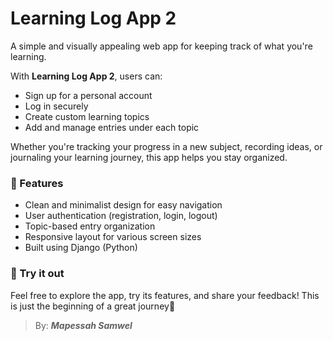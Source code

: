 # Learning Log App 2

A simple and visually appealing web app for keeping track of what you're learning.

With **Learning Log App 2**, users can:

* Sign up for a personal account
* Log in securely
* Create custom learning topics
* Add and manage entries under each topic

Whether you're tracking your progress in a new subject, recording ideas, or journaling your learning journey, this app helps you stay organized.

### 🔧 Features

* Clean and minimalist design for easy navigation
* User authentication (registration, login, logout)
* Topic-based entry organization
* Responsive layout for various screen sizes
* Built using Django (Python)

### 🚀 Try it out

Feel free to explore the app, try its features, and share your feedback!
This is just the beginning of a great journey🙂

>By: ***Mapessah Samwel***
